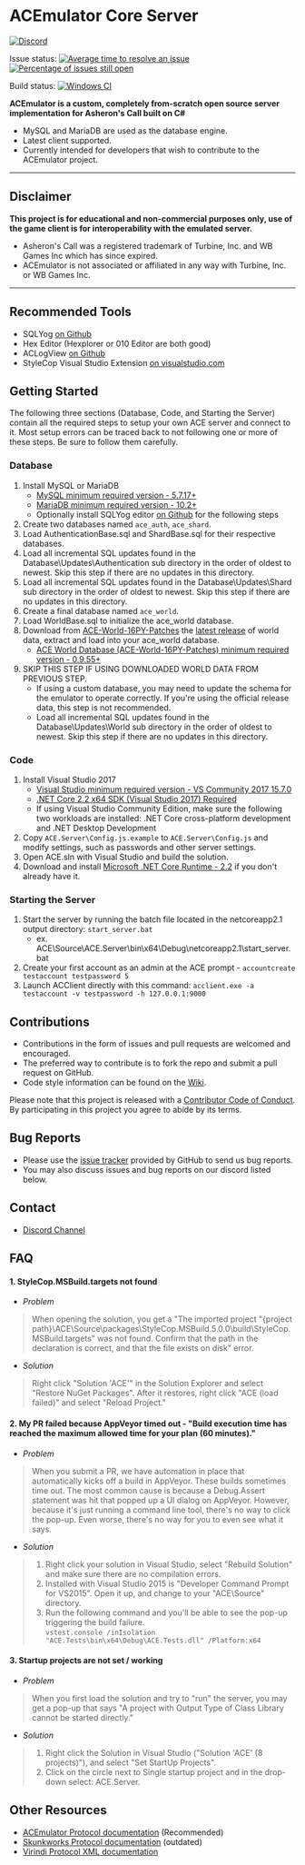 # ACEmulator Core Server

[![Discord](https://img.shields.io/discord/261242462972936192.svg?label=play+now!&style=for-the-badge&logo=discord)](https://discord.gg/C2WzhP9)

Issue status: [![Average time to resolve an issue](http://isitmaintained.com/badge/resolution/ACEmulator/ACE.svg)](http://isitmaintained.com/project/ACEmulator/ACE "Average time to resolve an issue")
[![Percentage of issues still open](http://isitmaintained.com/badge/open/ACEmulator/ACE.svg)](http://isitmaintained.com/project/ACEmulator/ACE "Percentage of issues still open")

Build status: [![Windows CI](https://ci.appveyor.com/api/projects/status/rqebda31cgu8u59w/branch/master?svg=true)](https://ci.appveyor.com/project/LtRipley36706/ace)

**ACEmulator is a custom, completely from-scratch open source server implementation for Asheron's Call built on C#**
 * MySQL and MariaDB are used as the database engine.
 * Latest client supported.
 * Currently intended for developers that wish to contribute to the ACEmulator project.

***
## Disclaimer
**This project is for educational and non-commercial purposes only, use of the game client is for interoperability with the emulated server.**
- Asheron's Call was a registered trademark of Turbine, Inc. and WB Games Inc which has since expired.
- ACEmulator is not associated or affiliated in any way with Turbine, Inc. or WB Games Inc.
***
## Recommended Tools
* SQLYog [on Github](https://github.com/webyog/sqlyog-community/wiki/Downloads)
* Hex Editor (Hexplorer or 010 Editor are both good)
* ACLogView [on Github](https://github.com/ACEmulator/aclogview)
* StyleCop Visual Studio Extension [on visualstudio.com](https://marketplace.visualstudio.com/items?itemName=ChrisDahlberg.StyleCop)

## Getting Started
The following three sections (Database, Code, and Starting the Server) contain all the required steps to setup your own ACE server and connect to it. Most setup errors can be traced back to not following one or more of these steps. Be sure to follow them carefully.

### Database
1. Install MySQL or MariaDB
   * [MySQL minimum required version - 5.7.17+](https://dev.mysql.com/downloads/windows/installer/)
   * [MariaDB minimum required version - 10.2+](https://mariadb.org/download/)
   * Optionally install SQLYog editor [on Github](https://github.com/webyog/sqlyog-community/wiki/Downloads) for the following steps
2. Create two databases named `ace_auth`, `ace_shard`.
3. Load AuthenticationBase.sql and ShardBase.sql for their respective databases. 
4. Load all incremental SQL updates found in the Database\Updates\Authentication sub directory in the order of oldest to newest. Skip this step if there are no updates in this directory.
5. Load all incremental SQL updates found in the Database\Updates\Shard sub directory in the order of oldest to newest. Skip this step if there are no updates in this directory.
6. Create a final database named `ace_world`.
7. Load WorldBase.sql to initialize the ace_world database. 
8. Download from [ACE-World-16PY-Patches](https://github.com/ACEmulator/ACE-World-16PY-Patches) the [latest release](https://github.com/ACEmulator/ACE-World-16PY-Patches/releases/latest) of world data, extract and load into your ace_world database.
   * [ACE World Database (ACE-World-16PY-Patches) minimum required version - 0.9.55+](https://github.com/ACEmulator/ACE-World-16PY-Patches/releases/latest)
9. SKIP THIS STEP IF USING DOWNLOADED WORLD DATA FROM PREVIOUS STEP.
   * If using a custom database, you may need to update the schema for the emulator to operate correctly. If you're using the official release data, this step is not recommended.
   * Load all incremental SQL updates found in the Database\Updates\World sub directory in the order of oldest to newest. Skip this step if there are no updates in this directory.


### Code 
1. Install Visual Studio 2017
   * [Visual Studio minimum required version - VS Community 2017 15.7.0](https://www.visualstudio.com/thank-you-downloading-visual-studio/?sku=Community&rel=15)
   * [.NET Core 2.2 x64 SDK (Visual Studio 2017) Required](https://www.microsoft.com/net/download/visual-studio-sdks)
   * If using Visual Studio Community Edition, make sure the following two workloads are installed: .NET Core cross-platform development and .NET Desktop Development
2. Copy `ACE.Server\Config.js.example` to `ACE.Server\Config.js` and modify settings, such as passwords and other server settings.
3. Open ACE.sln with Visual Studio and build the solution.
4. Download and install [Microsoft .NET Core Runtime - 2.2](https://www.microsoft.com/net/download) if you don't already have it.


### Starting the Server
1. Start the server by running the batch file located in the netcoreapp2.1 output directory: `start_server.bat`
   * ex. ACE\Source\ACE.Server\bin\x64\Debug\netcoreapp2.1\start_server.bat
2. Create your first account as an admin at the ACE prompt - `accountcreate testaccount testpassword 5`
3. Launch ACClient directly with this command: `acclient.exe -a testaccount -v testpassword -h 127.0.0.1:9000`




## Contributions

* Contributions in the form of issues and pull requests are welcomed and encouraged.
* The preferred way to contribute is to fork the repo and submit a pull request on GitHub.
* Code style information can be found on the [Wiki](https://github.com/ACEmulator/ACE/wiki/Code-Style).

Please note that this project is released with a [Contributor Code of Conduct](https://github.com/ACEmulator/ACE/blob/master/CODE_OF_CONDUCT.md). By participating in this project you agree to abide by its terms.

## Bug Reports

* Please use the [issue tracker](https://github.com/ACEmulator/ACE/issues) provided by GitHub to send us bug reports.
* You may also discuss issues and bug reports on our discord listed below.

## Contact

- [Discord Channel](https://discord.gg/C2WzhP9)

## FAQ

#### 1. StyleCop.MSBuild.targets not found
* _Problem_
> When opening the solution, you get a "The imported project "{project path}\ACE\Source\packages\StyleCop.MSBuild.5.0.0\build\StyleCop.MSBuild.targets" was not found. Confirm that the path in the <Import> declaration is correct, and that the file exists on disk" error.
* _Solution_
> Right click "Solution 'ACE'" in the Solution Explorer and select "Restore NuGet Packages".  After it restores, right click "ACE (load failed)" and select "Reload Project."

#### 2. My PR failed because AppVeyor timed out - "Build execution time has reached the maximum allowed time for your plan (60 minutes)."
* _Problem_
>When you submit a PR, we have automation in place that automatically kicks off a build in AppVeyor.  These builds sometimes time out.  The most common cause is because a Debug.Assert statement was hit that popped up a UI dialog on AppVeyor.  However, because it's just running a command line tool, there's no way to click the pop-up.  Even worse, there's no way for you to even see what it says.
* _Solution_
> 1) Right click your solution in Visual Studio, select "Rebuild Solution" and make sure there are no compilation errors.
> 2) Installed with Visual Studio 2015 is "Developer Command Prompt for VS2015".  Open it up, and change to your "ACE\Source" directory.
> 3) Run the following command and you'll be able to see the pop-up triggering the build failure.  
   `vstest.console /inIsolation "ACE.Tests\bin\x64\Debug\ACE.Tests.dll" /Platform:x64`

#### 3. Startup projects are not set / working
* _Problem_
> When you first load the solution and try to "run" the server, you may get a pop-up that says "A project with Output Type of Class Library cannot be started directly."
* _Solution_
> 1) Right click the Solution in Visual Studio ("Solution 'ACE' (8 projects)"), and select "Set StartUp Projects".
> 2) Click on the circle next to Single startup project and in the drop-down select: ACE.Server.

## Other Resources
* [ACEmulator Protocol documentation](https://acemulator.github.io/protocol/) (Recommended)
* [Skunkworks Protocol documentation](http://skunkworks.sourceforge.net/protocol/Protocol.php) (outdated)
* [Virindi Protocol XML documentation](http://www.virindi.net/junk/messages_annotated_final.xml)

